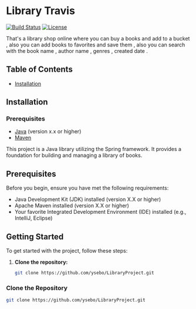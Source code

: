 # Library Travis 

[![Build Status](https://travis-ci.org/yourusername/your-library.svg?branch=master)](https://travis-ci.org/ysebo/library)
[![License](https://img.shields.io/badge/license-MIT-blue.svg)](https://opensource.org/licenses/MIT)

That's a library shop online where you can buy a books and add to a bucket , also you can add books to favorites and save them , also you can search with the book name  , author name , genres , created date .

## Table of Contents
- [Installation](#installation)


## Installation

### Prerequisites
- [Java](https://www.oracle.com/java/technologies/javase-downloads.html) (version x.x or higher)
- [Maven](https://maven.apache.org/download.cgi)


This project is a Java library utilizing the Spring framework. It provides a foundation for building and managing a library of books.

## Prerequisites

Before you begin, ensure you have met the following requirements:

- Java Development Kit (JDK) installed (version X.X or higher)
- Apache Maven installed (version X.X or higher)
- Your favorite Integrated Development Environment (IDE) installed (e.g., IntelliJ, Eclipse)

## Getting Started

To get started with the project, follow these steps:

1. **Clone the repository:**

   ```bash
   git clone https://github.com/ysebo/LibraryProject.git
### Clone the Repository
```bash
git clone https://github.com/ysebo/LibraryProject.git
